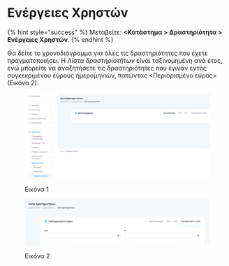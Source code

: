 # Ενέργειες Χρηστών

{% hint style="success" %}
Μεταβείτε: **<Κατάστημα > Δραστηριότητα > Ενέργειες Χρηστών**.
{% endhint %}

Θα δείτε το χρονοδιάγραμμα για όλες τις δραστηριότητες που έχετε πραγματοποιήσει. Η _Λίστα δραστηριοτήτων_ είναι ταξινομημένη ανά έτος, ενώ μπορείτε να αναζητήσετε τις δραστηριότητες που έγιναν εντός συγκεκριμένου εύρους ημερομηνιών, πατώντας <Περιορισμένο εύρος> (Εικόνα 2).&#x20;

<figure><img src="../../.gitbook/assets/ScreenHunter 259.png" alt=""><figcaption><p>Εικόνα 1</p></figcaption></figure>

<figure><img src="../../.gitbook/assets/ScreenHunter 260.png" alt=""><figcaption><p>Εικόνα 2</p></figcaption></figure>
